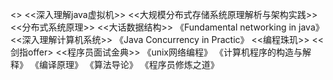 <<Thinking in java>>  <<深入理解java虚拟机>>   <<大规模分布式存储系统原理解析与架构实践>>  <<分布式系统原理>>   <<大话数据结构>>  《Fundamental networking in java》 <<深入理解计算机系统>>  《Java Concurrency in Practic》    <<编程珠玑>>  <<剑指offer>   <<程序员面试金典>>  《unix网络编程》 《计算机程序的构造与解释》 《编译原理》 《算法导论》 《程序员修炼之道》
